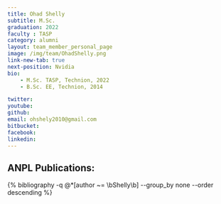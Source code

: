 ```yaml
---
title: Ohad Shelly
subtitle: M.Sc. 
graduation: 2022
faculty : TASP
category: alumni
layout: team_member_personal_page
image: /img/team/OhadShelly.png
link-new-tab: true
next-position: Nvidia
bio:
    - M.Sc. TASP, Technion, 2022
    - B.Sc. EE, Technion, 2014

twitter: 
youtube: 
github: 
email: ohshely2010@gmail.com
bitbucket: 
facebook: 
linkedin:
---
```


## ANPL Publications:

{% bibliography -q @*[author ~= \bShelly\b] --group_by none --order descending %}
